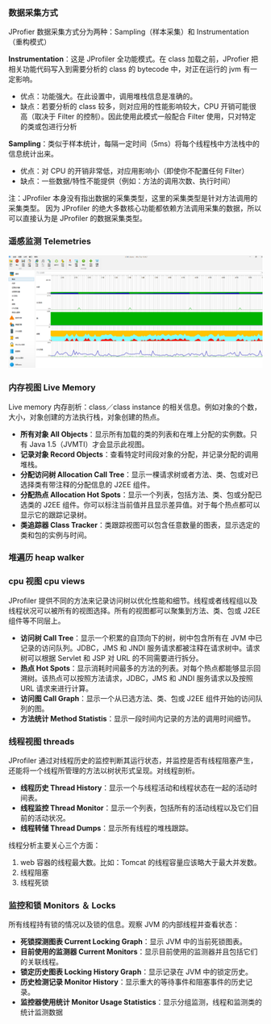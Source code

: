 ### 数据采集方式

JProfier 数据采集方式分为两种：Sampling（样本采集）和 Instrumentation（重构模式）

**Instrumentation**：这是 JProfiler 全功能模式。在 class 加载之前，JProfier 把相关功能代码写入到需要分析的 class 的
bytecode 中，对正在运行的 jvm 有一定影响。

- 优点：功能强大。在此设置中，调用堆栈信息是准确的。
- 缺点：若要分析的 class 较多，则对应用的性能影响较大，CPU 开销可能很高（取决于 Filter 的控制）。因此使用此模式一般配合 Filter
  使用，只对特定的类或包进行分析

**Sampling**：类似于样本统计，每隔一定时间（5ms）将每个线程栈中方法栈中的信息统计出来。

- 优点：对 CPU 的开销非常低，对应用影响小（即使你不配置任何 Filter）
- 缺点：一些数据/特性不能提供（例如：方法的调用次数、执行时间）

注：JProfiler 本身没有指出数据的采集类型，这里的采集类型是针对方法调用的采集类型。
因为 JProfiler 的绝大多数核心功能都依赖方法调用采集的数据，所以可以直接认为是 JProfiler 的数据采集类型。

### 遥感监测 Telemetries

![](./images/03-概述-1690279608725.png)

### 内存视图 Live Memory

Live memory 内存剖析：class／class instance 的相关信息。例如对象的个数，大小，对象创建的方法执行栈，对象创建的热点。

- **所有对象 All Objects**：显示所有加载的类的列表和在堆上分配的实例数。只有 Java 1.5（JVMTI）才会显示此视图。
- **记录对象 Record Objects**：查看特定时间段对象的分配，并记录分配的调用堆栈。
- **分配访问树 Allocation Call Tree**：显示一棵请求树或者方法、类、包或对已选择类有带注释的分配信息的 J2EE 组件。
- **分配热点 Allocation Hot Spots**：显示一个列表，包括方法、类、包或分配已选类的 J2EE
  组件。你可以标注当前值并且显示差异值。对于每个热点都可以显示它的跟踪记录树。
- **类追踪器 Class Tracker**：类跟踪视图可以包含任意数量的图表，显示选定的类和包的实例与时间。

### 堆遍历 heap walker

### cpu 视图 cpu views

JProfiler 提供不同的方法来记录访问树以优化性能和细节。线程或者线程组以及线程状况可以被所有的视图选择。所有的视图都可以聚集到方法、类、包或
J2EE 组件等不同层上。

- **访问树 Call Tree**：显示一个积累的自顶向下的树，树中包含所有在 JVM 中已记录的访问队列。JDBC，JMS 和 JNDI
  服务请求都被注释在请求树中。请求树可以根据 Servlet 和 JSP 对 URL 的不同需要进行拆分。
- **热点 Hot Spots**：显示消耗时间最多的方法的列表。对每个热点都能够显示回溯树。该热点可以按照方法请求，JDBC，JMS 和 JNDI
  服务请求以及按照 URL 请求来进行计算。
- **访问图 Call Graph**：显示一个从已选方法、类、包或 J2EE 组件开始的访问队列的图。
- **方法统计 Method Statistis**：显示一段时间内记录的方法的调用时间细节。

### 线程视图 threads

JProfiler 通过对线程历史的监控判断其运行状态，并监控是否有线程阻塞产生，还能将一个线程所管理的方法以树状形式呈现。对线程剖析。

- **线程历史 Thread History**：显示一个与线程活动和线程状态在一起的活动时间表。
- **线程监控 Thread Monitor**：显示一个列表，包括所有的活动线程以及它们目前的活动状况。
- **线程转储 Thread Dumps**：显示所有线程的堆栈跟踪。

线程分析主要关心三个方面：

1. web 容器的线程最大数。比如：Tomcat 的线程容量应该略大于最大并发数。
2. 线程阻塞
3. 线程死锁

### 监控和锁 Monitors ＆ Locks

所有线程持有锁的情况以及锁的信息。观察 JVM 的内部线程并查看状态：

- **死锁探测图表 Current Locking Graph**：显示 JVM 中的当前死锁图表。
- **目前使用的监测器 Current Monitors**：显示目前使用的监测器并且包括它们的关联线程。
- **锁定历史图表 Locking History Graph**：显示记录在 JVM 中的锁定历史。
- **历史检测记录 Monitor History**：显示重大的等待事件和阻塞事件的历史记录。
- **监控器使用统计 Monitor Usage Statistics**：显示分组监测，线程和监测类的统计监测数据
